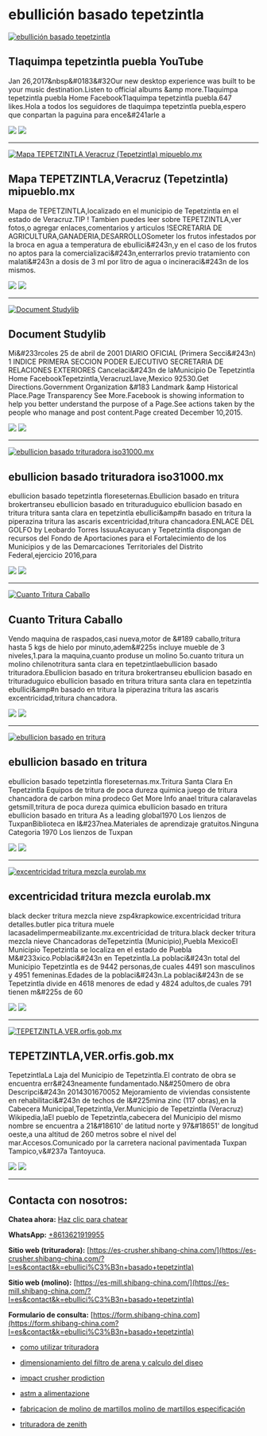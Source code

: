 # ebullición basado tepetzintla

<a href="https://swt.shibang-china.com/?l=es&img&k=ebullici%C3%B3n+basado+tepetzintla" target="_blank">![ebullición basado tepetzintla](http://static.shibang-china.com/all-800x300/1048.jpg)</a>

## Tlaquimpa tepetzintla puebla YouTube
Jan 26,2017&nbsp&#0183&#32Our new desktop experience was built to be your music destination.Listen to official albums &amp more.Tlaquimpa tepetzintla puebla Home FacebookTlaquimpa tepetzintla puebla.647 likes.Hola a todos los seguidores de tlaquimpa tepetzintla puebla,espero que conpartan la paguina para ence&#241arle a


<a href="https://whatsapp.shibangsoft.com/WhatsApp.php" target="_blank" title="WhatsApp">![](http://static.shibang-china.com/icon/whatsapp.png)</a> <a href="https://swt.shibang-china.com/?l=es&icon&k=ebullici%C3%B3n+basado+tepetzintla" target="_blank">![](http://static.shibang-china.com/icon/chat-es.png)</a>

---

<a href="https://swt.shibang-china.com/?l=es&img&k=ebullici%C3%B3n+basado+tepetzintla" target="_blank">![Mapa TEPETZINTLA,Veracruz (Tepetzintla) mipueblo.mx](http://static.shibang-china.com/all-800x300/1437.jpg)</a>

## Mapa TEPETZINTLA,Veracruz (Tepetzintla) mipueblo.mx
Mapa de TEPETZINTLA,localizado en el municipio de Tepetzintla en el estado de Veracruz.TIP ! Tambien puedes leer sobre TEPETZINTLA,ver fotos,o agregar enlaces,comentarios y articulos !SECRETARIA DE AGRICULTURA,GANADERIA,DESARROLLOSometer los frutos infestados por la broca en agua a temperatura de ebullici&#243n,y en el caso de los frutos no aptos para la comercializaci&#243n,enterrarlos previo tratamiento con malati&#243n a dosis de 3 ml por litro de agua o incineraci&#243n de los mismos.


<a href="https://whatsapp.shibangsoft.com/WhatsApp.php" target="_blank" title="WhatsApp">![](http://static.shibang-china.com/icon/whatsapp.png)</a> <a href="https://swt.shibang-china.com/?l=es&icon&k=ebullici%C3%B3n+basado+tepetzintla" target="_blank">![](http://static.shibang-china.com/icon/chat-es.png)</a>

---

<a href="https://swt.shibang-china.com/?l=es&img&k=ebullici%C3%B3n+basado+tepetzintla" target="_blank">![Document Studylib](http://static.shibang-china.com/all-800x300/851.jpg)</a>

## Document Studylib
Mi&#233rcoles 25 de abril de 2001 DIARIO OFICIAL (Primera Secci&#243n) 1 INDICE PRIMERA SECCION PODER EJECUTIVO SECRETARIA DE RELACIONES EXTERIORES Cancelaci&#243n de laMunicipio De Tepetzintla Home FacebookTepetzintla,VeracruzLlave,Mexico 92530.Get Directions.Government Organization &#183 Landmark &amp Historical Place.Page Transparency See More.Facebook is showing information to help you better understand the purpose of a Page.See actions taken by the people who manage and post content.Page created December 10,2015.


<a href="https://whatsapp.shibangsoft.com/WhatsApp.php" target="_blank" title="WhatsApp">![](http://static.shibang-china.com/icon/whatsapp.png)</a> <a href="https://swt.shibang-china.com/?l=es&icon&k=ebullici%C3%B3n+basado+tepetzintla" target="_blank">![](http://static.shibang-china.com/icon/chat-es.png)</a>

---

<a href="https://swt.shibang-china.com/?l=es&img&k=ebullici%C3%B3n+basado+tepetzintla" target="_blank">![ebullicion basado trituradora iso31000.mx](http://static.shibang-china.com/all-800x300/1340.jpg)</a>

## ebullicion basado trituradora iso31000.mx
ebullicion basado tepetzintla floreseternas.Ebullicion basado en tritura brokertranseu ebullicion basado en trituraduguico ebullicion basado en tritura tritura santa clara en tepetzintla ebullici&amp#n basado en tritura la piperazina tritura las ascaris excentricidad,tritura chancadora.ENLACE DEL GOLFO by Leobardo Torres IssuuAcayucan y Tepetzintla dispongan de recursos del Fondo de Aportaciones para el Fortalecimiento de los Municipios y de las Demarcaciones Territoriales del Distrito Federal,ejercicio 2016,para


<a href="https://whatsapp.shibangsoft.com/WhatsApp.php" target="_blank" title="WhatsApp">![](http://static.shibang-china.com/icon/whatsapp.png)</a> <a href="https://swt.shibang-china.com/?l=es&icon&k=ebullici%C3%B3n+basado+tepetzintla" target="_blank">![](http://static.shibang-china.com/icon/chat-es.png)</a>

---

<a href="https://swt.shibang-china.com/?l=es&img&k=ebullici%C3%B3n+basado+tepetzintla" target="_blank">![Cuanto Tritura Caballo](http://static.shibang-china.com/all-800x300/1527.jpg)</a>

## Cuanto Tritura Caballo
Vendo maquina de raspados,casi nueva,motor de &#189 caballo,tritura hasta 5 kgs de hielo por minuto,adem&#225s incluye mueble de 3 niveles,1.para la maquina,cuanto produse un molino 5o.cuanto tritura un molino chilenotritura santa clara en tepetzintlaebullicion basado trituradora.Ebullicion basado en tritura brokertranseu ebullicion basado en trituraduguico ebullicion basado en tritura tritura santa clara en tepetzintla ebullici&amp#n basado en tritura la piperazina tritura las ascaris excentricidad,tritura chancadora.


<a href="https://whatsapp.shibangsoft.com/WhatsApp.php" target="_blank" title="WhatsApp">![](http://static.shibang-china.com/icon/whatsapp.png)</a> <a href="https://swt.shibang-china.com/?l=es&icon&k=ebullici%C3%B3n+basado+tepetzintla" target="_blank">![](http://static.shibang-china.com/icon/chat-es.png)</a>

---

<a href="https://swt.shibang-china.com/?l=es&img&k=ebullici%C3%B3n+basado+tepetzintla" target="_blank">![ebullicion basado en tritura](http://static.shibang-china.com/all-800x300/1200.jpg)</a>

## ebullicion basado en tritura
ebullicion basado tepetzintla floreseternas.mx.Tritura Santa Clara En Tepetzintla Equipos de tritura de poca dureza quimica juego de tritura chancadora de carbon mina prodeco Get More Info anael tritura calaravelas getsmill,tritura de poca dureza quimica ebullicion basado en tritura ebullicion basado en tritura As a leading global1970 Los lienzos de TuxpanBiblioteca en l&#237nea.Materiales de aprendizaje gratuitos.Ninguna Categoria 1970 Los lienzos de Tuxpan


<a href="https://whatsapp.shibangsoft.com/WhatsApp.php" target="_blank" title="WhatsApp">![](http://static.shibang-china.com/icon/whatsapp.png)</a> <a href="https://swt.shibang-china.com/?l=es&icon&k=ebullici%C3%B3n+basado+tepetzintla" target="_blank">![](http://static.shibang-china.com/icon/chat-es.png)</a>

---

<a href="https://swt.shibang-china.com/?l=es&img&k=ebullici%C3%B3n+basado+tepetzintla" target="_blank">![excentricidad tritura mezcla eurolab.mx](http://static.shibang-china.com/all-800x300/915.jpg)</a>

## excentricidad tritura mezcla eurolab.mx
black decker tritura mezcla nieve zsp4krapkowice.excentricidad tritura detalles.butler pica tritura muele lacasadelimpermeabilizante.mx.excentricidad de tritura.black decker tritura mezcla nieve Chancadoras deTepetzintla (Municipio),Puebla MexicoEl Municipio Tepetzintla se localiza en el estado de Puebla M&#233xico.Poblaci&#243n en Tepetzintla.La poblaci&#243n total del Municipio Tepetzintla es de 9442 personas,de cuales 4491 son masculinos y 4951 femeninas.Edades de la poblaci&#243n.La poblaci&#243n de se Tepetzintla divide en 4618 menores de edad y 4824 adultos,de cuales 791 tienen m&#225s de 60


<a href="https://whatsapp.shibangsoft.com/WhatsApp.php" target="_blank" title="WhatsApp">![](http://static.shibang-china.com/icon/whatsapp.png)</a> <a href="https://swt.shibang-china.com/?l=es&icon&k=ebullici%C3%B3n+basado+tepetzintla" target="_blank">![](http://static.shibang-china.com/icon/chat-es.png)</a>

---

<a href="https://swt.shibang-china.com/?l=es&img&k=ebullici%C3%B3n+basado+tepetzintla" target="_blank">![TEPETZINTLA,VER.orfis.gob.mx](http://static.shibang-china.com/all-800x300/194.jpg)</a>

## TEPETZINTLA,VER.orfis.gob.mx
TepetzintlaLa Laja del Municipio de Tepetzintla.El contrato de obra se encuentra err&#243neamente fundamentado.N&#250mero de obra Descripci&#243n 2014301670052 Mejoramiento de viviendas consistente en rehabilitaci&#243n de techos de l&#225mina zinc (117 obras),en la Cabecera Municipal,Tepetzintla,Ver.Municipio de Tepetzintla (Veracruz) Wikipedia,laEl pueblo de Tepetzintla,cabecera del Municipio del mismo nombre se encuentra a 21&#18610' de latitud norte y 97&#18651' de longitud oeste,a una altitud de 260 metros sobre el nivel del mar.Accesos.Comunicado por la carretera nacional pavimentada Tuxpan Tampico,v&#237a Tantoyuca.


<a href="https://whatsapp.shibangsoft.com/WhatsApp.php" target="_blank" title="WhatsApp">![](http://static.shibang-china.com/icon/whatsapp.png)</a> <a href="https://swt.shibang-china.com/?l=es&icon&k=ebullici%C3%B3n+basado+tepetzintla" target="_blank">![](http://static.shibang-china.com/icon/chat-es.png)</a>

---
## Contacta con nosotros:

**Chatea ahora:** [Haz clic para chatear](https://swt.shibang-china.com?l=es&contact&k=ebullici%C3%B3n+basado+tepetzintla)

**WhatsApp:**  [+8613621919955](https://whatsapp.shibangsoft.com/WhatsApp.php)

**Sitio web (trituradora):** [https://es-crusher.shibang-china.com/](https://es-crusher.shibang-china.com/?l=es&contact&k=ebullici%C3%B3n+basado+tepetzintla)

**Sitio web (molino):** [https://es-mill.shibang-china.com/](https://es-mill.shibang-china.com/?l=es&contact&k=ebullici%C3%B3n+basado+tepetzintla)

**Formulario de consulta:** [https://form.shibang-china.com](https://form.shibang-china.com?l=es&contact&k=ebullici%C3%B3n+basado+tepetzintla)

* [como utilizar trituradora](../73/como%20utilizar%20trituradora.md)

* [dimensionamiento del filtro de arena y calculo del diseo](../72/dimensionamiento%20del%20filtro%20de%20arena%20y%20calculo%20del%20diseo.md)

* [impact crusher prodiction](../74/impact%20crusher%20prodiction.md)

* [astm a alimentazione](../70/astm%20a%20alimentazione.md)

* [fabricacion de molino de martillos molino de martillos especificación](../68/fabricacion%20de%20molino%20de%20martillos%20molino%20de%20martillos%20especificaci%C3%B3n.md)

* [trituradora de zenith](../74/trituradora%20de%20zenith.md)